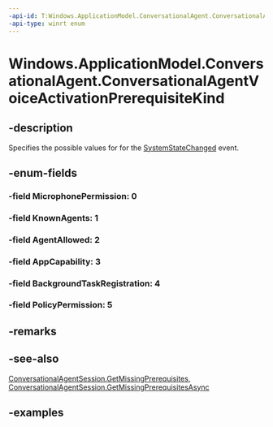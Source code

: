 ```yaml
---
-api-id: T:Windows.ApplicationModel.ConversationalAgent.ConversationalAgentVoiceActivationPrerequisiteKind
-api-type: winrt enum
---
```


# Windows.ApplicationModel.ConversationalAgent.ConversationalAgentVoiceActivationPrerequisiteKind

<!--
public enum ConversationalAgentVoiceActivationPrerequisiteKind
-->

## -description

Specifies the possible values for  for the [SystemStateChanged](conversationalagentsession_systemstatechanged.md) event.

## -enum-fields

### -field MicrophonePermission: 0

### -field KnownAgents: 1

### -field AgentAllowed: 2

### -field AppCapability: 3

### -field BackgroundTaskRegistration: 4

### -field PolicyPermission: 5

## -remarks

## -see-also

[ConversationalAgentSession.GetMissingPrerequisites](conversationalagentsession_getmissingprerequisites_1250125548.md), [ConversationalAgentSession.GetMissingPrerequisitesAsync](conversationalagentsession_getmissingprerequisitesasync_1601542664.md)

## -examples

